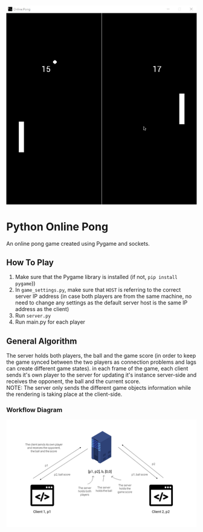 ![Thumbnail](images/thumbnail.gif)

# Python Online Pong

An online pong game created using Pygame and sockets.

## How To Play

1. Make sure that the Pygame library is installed (if not, `pip install pygame`))
2. In `game_settings.py`, make sure that `HOST` is referring to the correct server IP address (in case both players are from the same machine, no need to change any settings as the default server host is the same IP address as the client)
3. Run `server.py`
4. Run main.py for each player

## General Algorithm

The server holds both players, the ball and the game score (in order to keep the game synced between the two players as connection problems and lags can create different game states).
in each frame of the game, each client sends it's own player to the server for updating it's instance server-side and receives the opponent, the ball and the current score.  
NOTE: The server only sends the different game objects information while the rendering is taking place at the client-side.

### Workflow Diagram

![Workflow Diagram](images/workflow_diagram.png)
